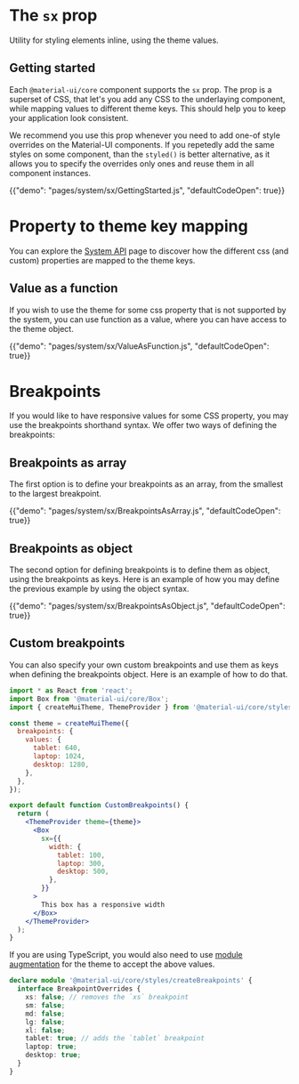 # The `sx` prop

<p class="description">Utility for styling elements inline, using the theme values.</p>

## Getting started

Each `@material-ui/core` component supports the `sx` prop. The prop is a superset of CSS, that let's you add any CSS to the underlaying component, while mapping values to different theme keys. This should help you to keep your application look consistent.

We recommend you use this prop whenever you need to add one-of style overrides on the Material-UI components. If you repetedly add the same styles on some component, than the `styled()` is better alternative, as it allows you to specify the overrides only ones and reuse them in all component instances.

{{"demo": "pages/system/sx/GettingStarted.js", "defaultCodeOpen": true}}

# Property to theme key mapping

You can explore the [System API](system/api/) page to discover how the different css (and custom) properties are mapped to the theme keys.

## Value as a function

If you wish to use the theme for some css property that is not supported by the system, you can use function as a value, where you can have access to the theme object.

{{"demo": "pages/system/sx/ValueAsFunction.js", "defaultCodeOpen": true}}

# Breakpoints

If you would like to have responsive values for some CSS property, you may use the breakpoints shorthand syntax. We offer two ways of defining the breakpoints:

## Breakpoints as array

The first option is to define your breakpoints as an array, from the smallest to the largest breakpoint.

{{"demo": "pages/system/sx/BreakpointsAsArray.js", "defaultCodeOpen": true}}

## Breakpoints as object

The second option for defining breakpoints is to define them as object, using the breakpoints as keys. Here is an example of how you may define the previous example by using the object syntax.

{{"demo": "pages/system/sx/BreakpointsAsObject.js", "defaultCodeOpen": true}}

## Custom breakpoints

You can also specify your own custom breakpoints and use them as keys when defining the breakpoints object. Here is an example of how to do that.

```jsx
import * as React from 'react';
import Box from '@material-ui/core/Box';
import { createMuiTheme, ThemeProvider } from '@material-ui/core/styles';

const theme = createMuiTheme({
  breakpoints: {
    values: {
      tablet: 640,
      laptop: 1024,
      desktop: 1280,
    },
  },
});

export default function CustomBreakpoints() {
  return (
    <ThemeProvider theme={theme}>
      <Box
        sx={{
          width: {
            tablet: 100,
            laptop: 300,
            desktop: 500,
          },
        }}
      >
        This box has a responsive width
      </Box>
    </ThemeProvider>
  );
}
```

If you are using TypeScript, you would also need to use [module augmentation](/guides/typescript/#customization-of-theme) for the theme to accept the above values.

```ts
declare module '@material-ui/core/styles/createBreakpoints' {
  interface BreakpointOverrides {
    xs: false; // removes the `xs` breakpoint
    sm: false;
    md: false;
    lg: false;
    xl: false;
    tablet: true; // adds the `tablet` breakpoint
    laptop: true;
    desktop: true;
  }
}
```
